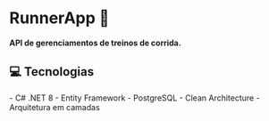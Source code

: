 <h1 style="font-weight: bold;">RunnerApp 🏃</h1>
<p>
  <b>API de gerenciamentos de treinos de corrida.</b>
</p>

<h2 id="technologies">💻 Tecnologias</h2>
- C# .NET 8
- Entity Framework
- PostgreSQL
- Clean Architecture
- Arquitetura em camadas
